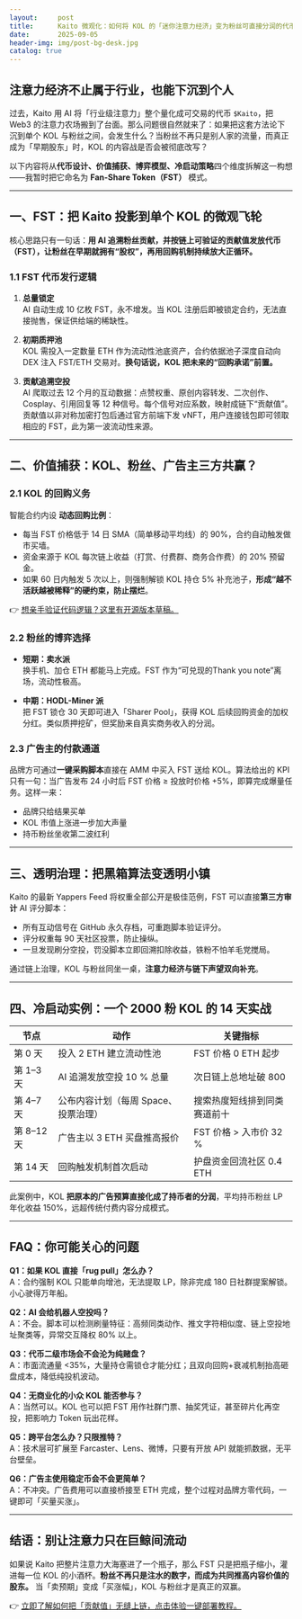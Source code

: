 ```yaml
---
layout:     post
title:      Kaito 微观化：如何将 KOL 的「迷你注意力经济」变为粉丝可直接分润的代币飞轮？
date:       2025-09-05
header-img: img/post-bg-desk.jpg
catalog: true
---
```


## 注意力经济不止属于行业，也能下沉到个人  
过去，Kaito 用 AI 将「行业级注意力」整个量化成可交易的代币 `$Kaito`，把 Web3 的注意力农场搬到了台面。那么问题很自然就来了：如果把这套方法论下沉到单个 KOL 与粉丝之间，会发生什么？当粉丝不再只是别人家的流量，而真正成为「早期股东」时，KOL 的内容战是否会被彻底改写？

以下内容将从**代币设计、价值捕获、博弈模型、冷启动策略**四个维度拆解这一构想——我暂时把它命名为 **Fan-Share Token（FST）** 模式。

---

## 一、FST：把 Kaito 投影到单个 KOL 的微观飞轮

核心思路只有一句话：**用 AI 追溯粉丝贡献，并按链上可验证的贡献值发放代币（FST），让粉丝在早期就拥有“股权”，再用回购机制持续放大正循环。**

### 1.1 FST 代币发行逻辑  

1. **总量锁定**  
   AI 自动生成 10 亿枚 FST，永不增发。当 KOL 注册后即被锁定合约，无法直接抛售，保证供给端的稀缺性。  

2. **初期质押池**  
   KOL 需投入一定数量 ETH 作为流动性池底资产，合约依据池子深度自动向 DEX 注入 FST/ETH 交易对。**换句话说，KOL 把未来的“回购承诺”前置。**  

3. **贡献追溯空投**  
   AI 爬取过去 12 个月的互动数据：点赞权重、原创内容转发、二次创作、Cosplay、引用回复等 12 种信号。每个信号对应系数，映射成链下“贡献值”。  
   贡献值以非对称加密打包后通过官方前端下发 vNFT，用户连接钱包即可领取相应的 FST，此为第一波流动性来源。  

---

## 二、价值捕获：KOL、粉丝、广告主三方共赢？

### 2.1 KOL 的回购义务  
智能合约内设 **动态回购比例**：  
- 每当 FST 价格低于 14 日 SMA（简单移动平均线）的 90%，合约自动触发做市买墙。  
- 资金来源于 KOL 每次链上收益（打赏、付费群、商务合作费）的 20% 预留金。  
- 如果 60 日内触发 5 次以上，则强制解锁 KOL 持仓 5% 补充池子，**形成“越不活跃越被稀释”的硬约束，防止摆烂**。  

👉 [想亲手验证代码逻辑？这里有开源版本草稿。](https://okxdog.com/)

### 2.2 粉丝的博弈选择  
- **短期：卖水派**  
  换手机、加仓 ETH 都能马上完成。FST 作为“可兑现的Thank you note”离场，流动性极高。  

- **中期：HODL-Miner 派**  
  把 FST 锁仓 30 天即可进入「Sharer Pool」，获得 KOL 后续回购资金的加权分红。类似质押挖矿，但奖励来自真实商务收入的分润。  

### 2.3 广告主的付款通道  
品牌方可通过**一键采购脚本**直接在 AMM 中买入 FST 送给 KOL。算法给出的 KPI 只有一句：当广告发布 24 小时后 FST 价格 ≥ 投放时价格 +5%，即算完成爆量任务。这样一来：  
- 品牌只给结果买单  
- KOL 市值上涨进一步加大声量  
- 持币粉丝坐收第二波红利  

---

## 三、透明治理：把黑箱算法变透明小镇

Kaito 的最新 Yappers Feed 将权重全部公开是极佳范例，FST 可以直接**第三方审计** AI 评分脚本：

- 所有互动信号在 GitHub 永久存档，可重跑脚本验证评分。  
- 评分权重每 90 天社区投票，防止操纵。  
- 一旦发现刷分空投，罚没脚本立即回溯扣除收益，铁粉不怕羊毛党搅局。  

通过链上治理，KOL 与粉丝同坐一桌，**注意力经济与链下声望双向补充**。

---

## 四、冷启动实例：一个 2000 粉 KOL 的 14 天实战

| 节点 | 动作 | 关键指标 |
|---|---|---|
| 第 0 天 | 投入 2 ETH 建立流动性池 | FST 价格 0 ETH 起步 |
| 第 1–3 天 | AI 追溯发放空投 10 % 总量 | 次日链上总地址破 800 |
| 第 4–7 天 | 公布内容计划（每周 Space、投票治理） | 搜索热度短线排到同类赛道前十 |
| 第 8–12 天 | 广告主以 3 ETH 买盘推高报价 | FST 价格 > 入市价 32 % |
| 第 14 天 | 回购触发机制首次启动 | 护盘资金回流社区 0.4 ETH |

此案例中，KOL **把原本的广告预算直接化成了持币者的分润**，平均持币粉丝 LP 年化收益 150%，远超传统付费内容分成模式。

---

## FAQ：你可能关心的问题

**Q1：如果 KOL 直接「rug pull」怎么办？**  
A：合约强制 KOL 只能单向增池，无法提取 LP，除非完成 180 日社群提案解锁。小心驶得万年船。

**Q2：AI 会给机器人空投吗？**  
A：不会。脚本可以检测刷量特征：高频同类动作、推文字符相似度、链上空投地址聚类等，异常交互降权 80% 以上。

**Q3：代币二级市场会不会沦为纯赌盘？**  
A：市面流通量 <35%，大量持仓需锁仓才能分红；且双向回购+衰减机制抬高砸盘成本，降低纯投机波动。

**Q4：无商业化的小众 KOL 能否参与？**  
A：当然可以。KOL 也可以把 FST 用作社群门票、抽奖凭证，甚至碎片化再空投，把影响力 Token 玩出花样。

**Q5：跨平台怎么办？只限推特？**  
A：技术层可扩展至 Farcaster、Lens、微博，只要有开放 API 就能抓数据，无平台壁垒。

**Q6：广告主使用稳定币会不会更简单？**  
A：不冲突。广告费用可以直接桥接至 ETH 完成，整个过程对品牌方零代码，一键即可「买量买涨」。

---

## 结语：别让注意力只在巨鲸间流动

如果说 Kaito 把整片注意力大海塞进了一个瓶子，那么 FST 只是把瓶子缩小，灌进每一位 KOL 的小酒杯。**粉丝不再只是注水的数字，而成为共同推高内容价值的股东。** 当「卖预期」变成「买涨幅」，KOL 与粉丝才是真正的双赢。

👉 [立即了解如何把「贡献值」无缝上链，点击体验一键部署教程。](https://okxdog.com/)